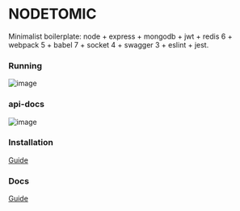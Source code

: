 # NODETOMIC

 Minimalist boilerplate: node + express + mongodb + jwt + redis 6 + webpack 5 + babel 7 + socket 4 + swagger 3 + eslint + jest.

### Running

![image](https://user-images.githubusercontent.com/2652129/128109136-76f272bf-e29f-45e1-80dd-235ab52b5d5e.png)

### api-docs

![image](https://user-images.githubusercontent.com/2652129/128109277-2a7bed2d-f6e7-4fe8-8e67-215fbf60f186.png)

### Installation

[Guide](https://kevoj.github.io/nodetomic/getting-started/installation.html)

### Docs

[Guide](https://kevoj.github.io/nodetomic)
